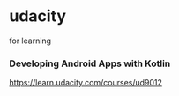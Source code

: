 # udacity
for learning

### Developing Android Apps with Kotlin
https://learn.udacity.com/courses/ud9012
